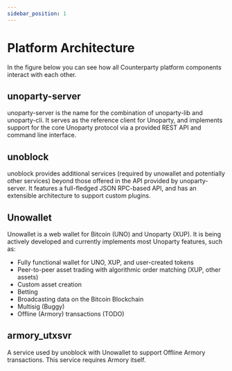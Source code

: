 ```yaml
---
sidebar_position: 1
---
```

# Platform Architecture  
In the figure below you can see how all Counterparty platform components interact with each other.

## unoparty-server
unoparty-server is the name for the combination of unoparty-lib and unoparty-cli. It serves as the reference client for Unoparty, and implements support for the core Unoparty protocol via a provided REST API and command line interface.

## unoblock
unoblock provides additional services (required by unowallet and potentially other services) beyond those offered in the API provided by unoparty-server. It features a full-fledged JSON RPC-based API, and has an extensible architecture to support custom plugins.

## Unowallet
Unowallet is a web wallet for Bitcoin (UNO) and Unoparty (XUP). It is being actively developed and currently implements most Unoparty features, such as:

- Fully functional wallet for UNO, XUP, and user-created tokens
- Peer-to-peer asset trading with algorithmic order matching (XUP, other assets)
- Custom asset creation
- Betting
- Broadcasting data on the Bitcoin Blockchain
- Multisig (Buggy)
- Offline (Armory) transactions (TODO)

## armory_utxsvr
A service used by unoblock with Unowallet to support Offline Armory transactions. This service requires Armory itself.
